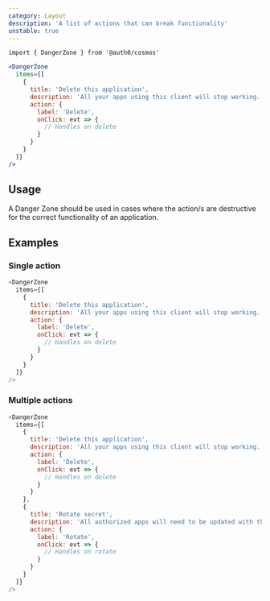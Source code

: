 ```yaml
---
category: Layout
description: 'A list of actions that can break functionality'
unstable: true
---
```


`import { DangerZone } from '@auth0/cosmos'`

```jsx
<DangerZone
  items={[
    {
      title: 'Delete this application',
      description: 'All your apps using this client will stop working.',
      action: {
        label: 'Delete',
        onClick: evt => {
          // Handles on delete
        }
      }
    }
  ]}
/>
```

## Usage

A Danger Zone should be used in cases where the action/s are destructive for the correct functionality of an application.

## Examples

### Single action

```js
<DangerZone
  items={[
    {
      title: 'Delete this application',
      description: 'All your apps using this client will stop working.',
      action: {
        label: 'Delete',
        onClick: evt => {
          // Handles on delete
        }
      }
    }
  ]}
/>
```

### Multiple actions

```js
<DangerZone
  items={[
    {
      title: 'Delete this application',
      description: 'All your apps using this client will stop working.',
      action: {
        label: 'Delete',
        onClick: evt => {
          // Handles on delete
        }
      }
    },
    {
      title: 'Rotate secret',
      description: 'All authorized apps will need to be updated with the new client secret.',
      action: {
        label: 'Rotate',
        onClick: evt => {
          // Handles on rotate
        }
      }
    }
  ]}
/>
```
